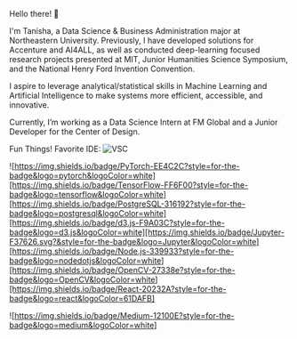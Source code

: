 Hello there! 👋

I'm Tanisha, a Data Science & Business Administration major at Northeastern University. Previously, I have developed solutions for Accenture and AI4ALL, as well as conducted deep-learning focused research projects presented at MIT, Junior Humanities Science Symposium, and the National Henry Ford Invention Convention. 

I aspire to leverage analytical/statistical skills in Machine Learning and Artificial Intelligence to make systems more efficient, accessible, and innovative.

Currently, I’m working as a Data Science Intern at FM Global and a Junior Developer for the Center of Design.

Fun Things!
Favorite IDE: ![VSC](https://img.shields.io/badge/Visual_Studio-5C2D91?style=for-the-badge&logo=visual%20studio&logoColor=white)

![https://img.shields.io/badge/PyTorch-EE4C2C?style=for-the-badge&logo=pytorch&logoColor=white][https://img.shields.io/badge/TensorFlow-FF6F00?style=for-the-badge&logo=tensorflow&logoColor=white][https://img.shields.io/badge/PostgreSQL-316192?style=for-the-badge&logo=postgresql&logoColor=white][https://img.shields.io/badge/d3.js-F9A03C?style=for-the-badge&logo=d3.js&logoColor=white][https://img.shields.io/badge/Jupyter-F37626.svg?&style=for-the-badge&logo=Jupyter&logoColor=white][https://img.shields.io/badge/Node.js-339933?style=for-the-badge&logo=nodedotjs&logoColor=white][https://img.shields.io/badge/OpenCV-27338e?style=for-the-badge&logo=OpenCV&logoColor=white][https://img.shields.io/badge/React-20232A?style=for-the-badge&logo=react&logoColor=61DAFB]

![https://img.shields.io/badge/Medium-12100E?style=for-the-badge&logo=medium&logoColor=white]
